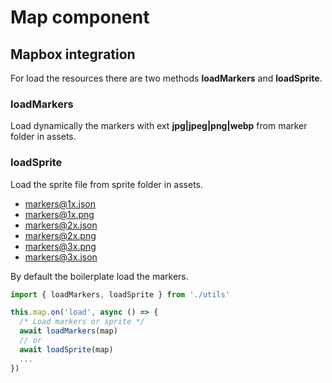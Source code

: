 # Map component

## Mapbox integration

For load the resources there are two methods **loadMarkers** and **loadSprite**.

### loadMarkers

Load dynamically the markers with ext **jpg|jpeg|png|webp** from marker folder in assets.

### loadSprite

Load the sprite file from sprite folder in assets.

* markers@1x.json
* markers@1x.png
* markers@2x.json
* markers@2x.png
* markers@3x.png
* markers@3x.json

By default the boilerplate load the markers.

```js
import { loadMarkers, loadSprite } from './utils'

this.map.on('load', async () => {
  /* Load markers or sprite */
  await loadMarkers(map)
  // or
  await loadSprite(map)
  ...
})
```
